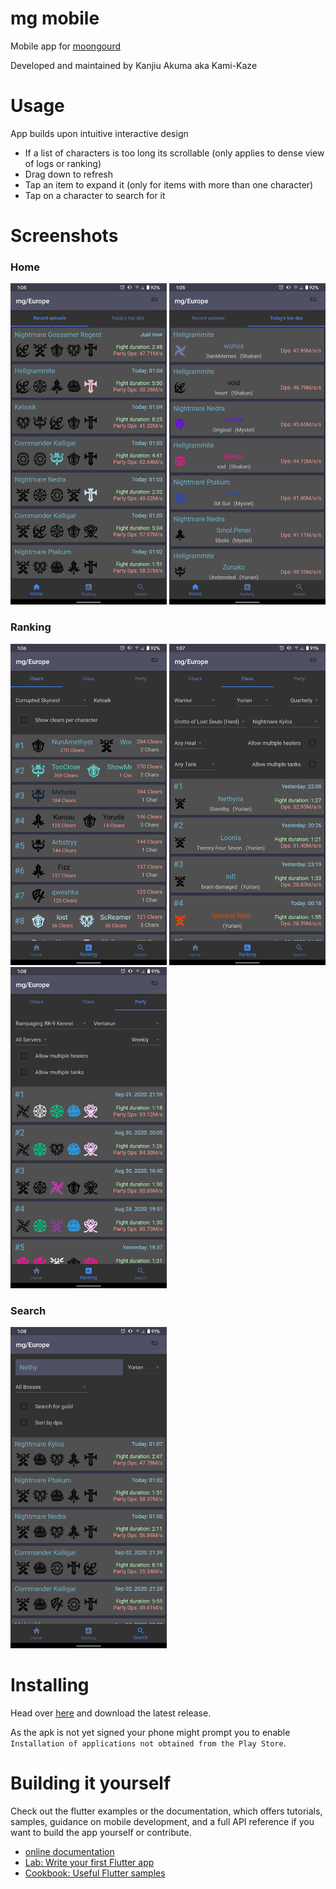 mg mobile
===
Mobile app for [moongourd](https://kabedon.moongourd.com/)

Developed and maintained by Kanjiu Akuma aka Kami-Kaze

Usage
===

App builds upon intuitive interactive design
- If a list of characters is too long its scrollable (only applies to dense view of logs or ranking)
- Drag down to refresh
- Tap an item to expand it (only for items with more than one character)
- Tap on a character to search for it

Screenshots
===

### Home
<p float="left">
    <img src="docs/screenshots/recent_uploads.png" width="250" alt="Recent uploads">
    <img src="docs/screenshots/top_dps.png" width="250" alt="Today's Top Dps">
</p>

### Ranking

<p float="left">
    <img src="docs/screenshots/ranking_clears.png" width="250" alt="Clears">
    <img src="docs/screenshots/ranking_class.png" width="250" alt="Class">
    <img src="docs/screenshots/ranking_party.png" width="250" alt="Party">
</p>

### Search

<img src="docs/screenshots/search.png" width="250" alt="Search">

Installing
===
Head over [here](https://github.com/KanjiuAkuma/mg_mobile/releases) and download the latest release.

As the apk is not yet signed your phone might prompt you to enable `Installation of applications not obtained from the Play Store`.


Building it yourself
===

Check out the flutter examples or the documentation, which offers tutorials, samples, guidance on mobile development, 
and a full API reference if you want to build the app yourself or contribute. 

- [online documentation](https://flutter.dev/docs)
- [Lab: Write your first Flutter app](https://flutter.dev/docs/get-started/codelab)
- [Cookbook: Useful Flutter samples](https://flutter.dev/docs/cookbook)
